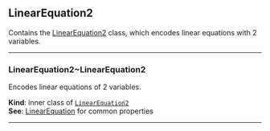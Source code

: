<a name="module_LinearEquation2"></a>

## LinearEquation2
Contains the [LinearEquation2](./LinearEquation#module_LinearEquation2..LinearEquation2) class, which
encodes linear equations with 2 variables.


* * *

<a name="module_LinearEquation2..LinearEquation2"></a>

### LinearEquation2~LinearEquation2
Encodes linear equations of 2 variables.

**Kind**: inner class of [<code>LinearEquation2</code>](./LinearEquation#module_LinearEquation2)  
**See**: [LinearEquation](./LinearEquation#module_LinearEquation..LinearEquation) for common properties  

* * *

